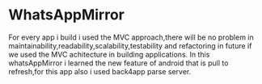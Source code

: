 # WhatsAppMirror
For every app i build i used the MVC approach,there will be no problem in maintainability,readability,scalability,testability and refactoring in future if we used the MVC achitecture in building applications.
In this whatsAppMirror i learned the new feature of android that is pull to refresh,for this app also i used back4app parse server. 
